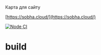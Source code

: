 Карта для сайту 

[https://sobha.cloud/](https://sobha.cloud/)

[![Node CI](https://github.com/Alatr/build/workflows/Node%20CI/badge.svg)](https://github.com/Alatr/build/actions?query=workflow%3A%22Node+CI%22)
# build


